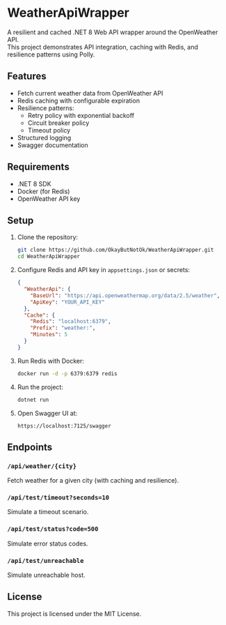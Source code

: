 # WeatherApiWrapper

A resilient and cached .NET 8 Web API wrapper around the OpenWeather API.  
This project demonstrates API integration, caching with Redis, and resilience patterns using Polly.

## Features
- Fetch current weather data from OpenWeather API
- Redis caching with configurable expiration
- Resilience patterns:
  - Retry policy with exponential backoff
  - Circuit breaker policy
  - Timeout policy
- Structured logging
- Swagger documentation

## Requirements
- .NET 8 SDK
- Docker (for Redis)
- OpenWeather API key

## Setup

1. Clone the repository:
   ```bash
   git clone https://github.com/OkayButNotOk/WeatherApiWrapper.git
   cd WeatherApiWrapper
   ```

2. Configure Redis and API key in `appsettings.json` or secrets:
   ```json
   {
     "WeatherApi": {
       "BaseUrl": "https://api.openweathermap.org/data/2.5/weather",
       "ApiKey": "YOUR_API_KEY"
     },
     "Cache": {
       "Redis": "localhost:6379",
       "Prefix": "weather:",
       "Minutes": 5
     }
   }
   ```

3. Run Redis with Docker:
   ```bash
   docker run -d -p 6379:6379 redis
   ```

4. Run the project:
   ```bash
   dotnet run
   ```

5. Open Swagger UI at:
   ```
   https://localhost:7125/swagger
   ```

## Endpoints

### `/api/weather/{city}`
Fetch weather for a given city (with caching and resilience).

### `/api/test/timeout?seconds=10`
Simulate a timeout scenario.

### `/api/test/status?code=500`
Simulate error status codes.

### `/api/test/unreachable`
Simulate unreachable host.

## License
This project is licensed under the MIT License.
